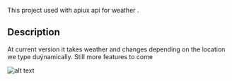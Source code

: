 This project used with apiux api for weather .

## Description
At current version it takes weather and changes depending on the location we type duýnamically. Still more features to come

![alt text](C:\Users\Sravanthi\Desktop\imgs\Capture.jpg. "Weather App Home")
